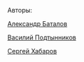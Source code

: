 Авторы:
<p><a target="_blank" href="http://tagart.ru/">Александр Баталов</a></p>
<p><a target="_blank" href="http://tagart.ru/">Василий Подтынников</a></p>
<p><a target="_blank" href="http://www.facebook.com/khabaroff">Сергей Хабаров</a></p>
